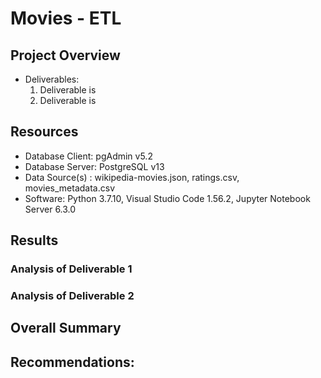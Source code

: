 # Movies - ETL


## Project Overview


- Deliverables:
  1. Deliverable is
  2. Deliverable is

## Resources
- Database Client: pgAdmin v5.2
- Database Server: PostgreSQL v13
- Data Source(s) : wikipedia-movies.json, ratings.csv, movies_metadata.csv
- Software: Python 3.7.10, Visual Studio Code 1.56.2, Jupyter Notebook Server 6.3.0

## Results

### Analysis of Deliverable 1



### Analysis of Deliverable 2




## Overall Summary



## Recommendations: